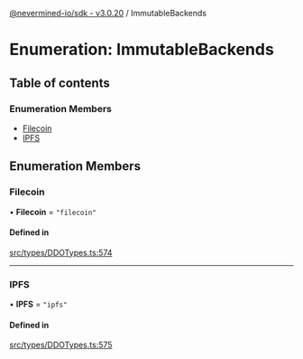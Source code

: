 [@nevermined-io/sdk - v3.0.20](../code-reference.md) / ImmutableBackends

# Enumeration: ImmutableBackends

## Table of contents

### Enumeration Members

- [Filecoin](ImmutableBackends.md#filecoin)
- [IPFS](ImmutableBackends.md#ipfs)

## Enumeration Members

### Filecoin

• **Filecoin** = `"filecoin"`

#### Defined in

[src/types/DDOTypes.ts:574](https://github.com/nevermined-io/sdk-js/blob/fda834d746a6bb5136bf84409374b98a30682055/src/types/DDOTypes.ts#L574)

---

### IPFS

• **IPFS** = `"ipfs"`

#### Defined in

[src/types/DDOTypes.ts:575](https://github.com/nevermined-io/sdk-js/blob/fda834d746a6bb5136bf84409374b98a30682055/src/types/DDOTypes.ts#L575)

